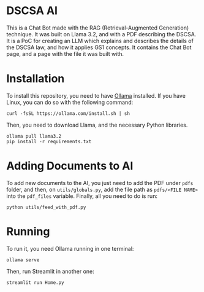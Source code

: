 # DSCSA AI

This is a Chat Bot made with the RAG (Retrieval-Augmented Generation) technique. It was built on Llama 3.2, and with a PDF describing the DSCSA. It is a PoC for creating an LLM which explains and describes the details of the DSCSA law, and how it applies GS1 concepts. It contains the Chat Bot page, and a page with the file it was built with. 

# Installation

To install this repository, you need to have [Ollama](https://ollama.com/) installed. If you have Linux, you can do so with the following command:

```
curl -fsSL https://ollama.com/install.sh | sh
```

Then, you need to download Llama, and the necessary Python libraries.

```
ollama pull llama3.2
pip install -r requirements.txt
```

# Adding Documents to AI

To add new documents to the AI, you just need to add the PDF under `pdfs` folder, and then, on `utils/globals.py`, add the file path as `pdfs/<FILE NAME>` into the `pdf_files` variable. Finally, all you need to do is run:

```
python utils/feed_with_pdf.py
```

# Running

To run it, you need Ollama running in one terminal:

```
ollama serve
```

Then, run Streamlit in another one:

```
streamlit run Home.py
```
